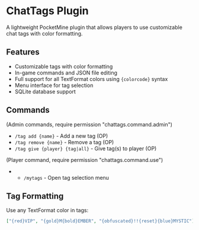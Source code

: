 # ChatTags Plugin

A lightweight PocketMine plugin that allows players to use customizable chat tags with color formatting.

## Features

- Customizable tags with color formatting
- In-game commands and JSON file editing
- Full support for all TextFormat colors using `{colorcode}` syntax
- Menu interface for tag selection
- SQLite database support

## Commands
(Admin commands, require permission "chattags.command.admin")
- `/tag add {name}` - Add a new tag (OP)
- `/tag remove {name}` - Remove a tag (OP)
- `/tag give {player} {tag|all}` - Give tag(s) to player (OP)

(Player command, require permission "chattags.command.use")
- - `/mytags` - Open tag selection menu


## Tag Formatting

Use any TextFormat color in tags:
```json
["{red}VIP", "{gold}M{bold}EMBER", "{obfuscated}!!{reset}{blue}MYSTIC"]

